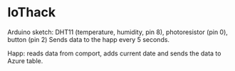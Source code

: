 # IoThack
Arduino sketch: DHT11 (temperature, humidity, pin 8), photoresistor (pin 0), button (pin 2)
Sends data to the happ every 5 seconds.

Happ: reads data from comport, adds current date and sends the data to Azure table.

